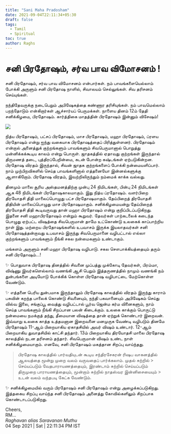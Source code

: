 ```yaml
---
title: "Sani Maha Pradosham"
date: 2021-09-04T22:11:34+05:30
draft: false
tags:
  - Tamil
  - Spiritual
toc: true
author: Raghs
---
```

# சனி பிரதோஷம், சர்வ பாவ விமோசனம் !

சனி பிரதோஷம், சர்வ பாவ விமோசனம் என்பார்கள். நம் பாவங்களையெல்லாம் போக்கி அருளும் சனி பிரதோஷ நாளில், சிவாலயம் செல்லுங்கள். சிவ தரிசனம் செய்யுங்கள். 

நந்திதேவருக்கு நடைபெறும் அபிஷேகத்தை கண்ணார தரிசியுங்கள். நம் பாவமெல்லாம் பறந்தோடும் என்கிறார்கள் ஆச்சார்யப் பெருமக்கள். நாளைய தினம் 12ம் தேதி சனிக்கிழமை, பிரதோஷம். கார்த்திகை மாதத்தின் பிரதோஷம் இன்னும் விசேஷம்!

<!--more-->

<img src="https://raghsonline.com/spiritual/SaniMahaPradosham.jpg"/>

நித்ய பிரதோஷம், பட்சப் பிரதோஷம், மாச பிரதோஷம், மஹா பிரதோஷம், ப்ரளய பிரதோஷம் என்று ஐந்து வகையாக பிரதோஷத்தைப் பிரித்துள்ளனர். பிரதோஷம் என்றால் அனைத்துக் குற்றங்களும் பாவங்களும் சிவபெருமானால் பொறுத்து மன்னிக்கக்கூடிய காலம் என்று பொருள். 
ஜாதகத்தில் ஏதாவது குற்றங்கள் இருந்தால் திருமணத் தடை, புத்திரப்பேறின்மை, கடன் போன்ற கஷ்டங்கள் ஏற்படுகின்றன. பிரதோஷ விரதம் இருந்தால், சிவன் ஜாதக குற்றங்களைப் போக்கி நன்மையளிப்பார். நாம் முற்பிறவிகளில் செய்த பாவங்களினால் எத்தனையோ இன்னல்களுக்கு ஆளாகிறோம். பிரதோஷ விரதம்,  இவற்றிலிருந்தும் நம்மைக் காக்க வல்லது.

தினமும் மாலை சூரிய அஸ்தமனத்திற்கு முன்பு 24 நிமிடங்கள், பின்பு 24 நிமிடங்கள் ஆக 48 நிமிடங்கள் பிரதோஷகாலமாகும். இது நித்ய ப்ரதோஷம். வளர்பிறை திரயோதசி திதி மாலைப்பொழுது பட்ச பிரதோஷமாகும். தேய்பிறைத் திரயோதசி திதியின் மாலைப்பொழுது மாச பிரதோஷமாகும்.
சனிக்கிழமையன்று தேய்பிறைத் திரயோதசி திதி கூடிவருவது தான் மஹா பிரதோஷம் என்று குறிப்பிடப்படுகிறது. இதனை சனி மஹாபிரதோஷம் என்றும் கூறுவர். தேவர்கள் பாற்கடலைக் கடைந்த பொழுது ஏற்பட்ட விஷத்தை சிவபெருமான் தாமே உட்கொண்டு உலகைக் காப்பாற்றிய நாள் இது. மற்றைய பிரதோஷங்களில் உபவாசம் இருக்க இயலாதவர்கள் சனி பிரதோஷத்தன்றாவது உபவாசம் இருந்து சிவபெருமானை வழிபட்டால் எல்லா குற்றங்களும்  பாவங்களும் நீங்கி சகல நன்மைகளும் உண்டாகும்.

மங்களம் அருளும் சனி மஹா பிரதோஷ வழிபாடு. சகல  சௌபாக்கியத்தையும் தரும் சனி பிரதோஷம்…!

✨ பொதுவாக பிரதோஷ தினத்தில் சிவனை முப்பத்து முக்கோடி தேவர்கள், பிரம்மா, விஷ்ணு இவர்களெல்லாம் வணங்கி ஆசி பெறும் இத்தருணத்தில் நாமும் வணங்கி நம் துன்பங்களை அடியோடு போக்கிக் கொள்ள பிரதோஷ வழிபாட்டை மேற்கொள்ள வேண்டும்.

✨ எத்தனை பெரிய துன்பமாக இருந்தாலும் பிரதோஷ காலத்தில் விரதம் இருந்து காராம் பசுவின் கறந்த பாலைக் கொண்டு சிவனையும், நந்தி பகவானையும் அபிஷேகம் செய்து வில்வ இலை, சங்குப்பூ வைத்து வழிபட்டால் பூர்வ ஜென்ம கர்ம வினைகளும், நாம் செய்த பாவங்களும் நீங்கி சிறப்பான பலன் கிடைக்கும். உலகை காக்கும் பொருட்டு நன்மையை நமக்குத் தந்து, தீமையான விஷத்தை தான் ஏற்றுக் கொண்டார் இறைவன். இவ்வாறு உலகை காத்த உத்தமனான இறைவனை மனமுருக வேண்டி வழிபடும் தினமே பிரதோஷம் 11-ஆம் பிறையாகிய ஏகாதசியில் அவர் விஷம் உண்டார். 12-ஆம் பிறையாகிய துவாதசியில் காட்சி தந்தார். 13ம் பிறையாகிய திரயோதசி மாலை பிரதோஷ காலத்தில் நடன தரிசனம் தந்தார். சிவபெருமான் விஷம் உண்ட நாள் சனிக்கிழமையாகும். எனவே, சனி பிரதோஷம் மகத்தான சிறப்பு வாய்ந்தது.

> பிரதோஷ காலத்தில் பார்வதியுடன் கூடிய சந்திரசேகரன் ரிஷப வாகனத்தில் ஆலயத்தை மூன்று முறை வலம் வருவதைப் பார்க்கலாம். முதல் சுற்றில் > செய்யப்படும் வேதபாராயணத்தையும், இரண்டாம் சுற்றில் செய்யப்படும் திருமுறை பாராயணத்தையும், மூன்றாம் சுற்றில் நாதஸ்வர இன்னிசையையும்  > உடன் வலம் வந்தபடி கேட்க வேண்டும்.

✨ சனிக்கிழமையில் வரும் பிரதோஷம் சனி பிரதோஷம் என்று அழைக்கப்படுகிறது. இத்தகைய சிறப்பு வாய்ந்த சனி பிரதோஷம் அனைத்து கோவில்களிலும் சிறப்பாக கொண்டாடப்படுகிறது.

Cheers,\
RM...\
_Raghavan alias Saravanan Muthu_\
04 Sep 2021 | Sat | 22:11:34 PM IST
